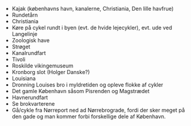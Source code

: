 - Kajak (københavns havn, kanalerne, Christiania, Den lille havfrue)
- Rundetårn
- Christiania
- Køre på cykel rundt i byen (evt. de hvide lejecykler), evt. ude ved Langelinje
- Zoologisk have
- Strøget
- Kanalrundfart
- Tivoli
- Roskilde vikingemuseum
- Kronborg slot (Holger Danske?)
- Louisiana
- Dronning Louises bro i myldretiden og opleve flokke af cykler
- Det gamle København såsom Pisrenden og Magstrædet
- Havnerundfart
- Se brokvarterene
- Gå/cykle fra Nørreport ned ad Nørrebrograde, fordi der sker meget på den gade og man kommer forbi forskellige dele af København.
